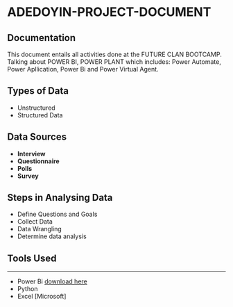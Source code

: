 # ADEDOYIN-PROJECT-DOCUMENT
## Documentation
This document entails all activities done at the FUTURE CLAN BOOTCAMP.
Talking about POWER BI, POWER PLANT which includes: Power Automate, Power Apllication, Power Bi and Power Virtual Agent.
## Types of Data

- Unstructured
- Structured Data
## Data Sources
- **Interview**
- **Questionnaire**
- **Polls**
- **Survey**
## Steps in Analysing Data
- Define Questions and Goals
- Collect Data
- Data Wrangling
- Determine data analysis
## Tools Used
---
- Power Bi [download here](https://microsoft.com)
- Python
- Excel [Microsoft]
